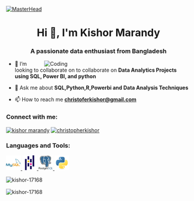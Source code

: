 [![MasterHead](https://miro.medium.com/v2/resize:fit:1400/1*hir2A7jXWfghAXoeY5MAdA.gif)](https://miro.medium.com/v2/resize:fit:1400/1*hir2A7jXWfghAXoeY5MAdA.gif)

<h1 align="center">Hi 👋, I'm Kishor Marandy</h1>
<h3 align="center">A passionate data enthusiast from Bangladesh</h3>
<img align="right" alt="Coding" width="400" src="https://miro.medium.com/v2/0*tD5kEC2JYcKHH0zO.gif">

- 👯 I’m looking to collaborate on to collaborate on **Data Analytics Projects using SQL, Power BI, and python**

- 💬 Ask me about **SQL,Python,R,Powerbi and Data Analysis Techniques**

- 📫 How to reach me **christoferkishor@gmail.com**

<h3 align="left">Connect with me:</h3>
<p align="left">
<a href="https://linkedin.com/in/kishor marandy" target="blank"><img align="center" src="https://raw.githubusercontent.com/rahuldkjain/github-profile-readme-generator/master/src/images/icons/Social/linked-in-alt.svg" alt="kishor marandy" height="30" width="40" /></a>
<a href="https://instagram.com/christopherkishor" target="blank"><img align="center" src="https://raw.githubusercontent.com/rahuldkjain/github-profile-readme-generator/master/src/images/icons/Social/instagram.svg" alt="christopherkishor" height="30" width="40" /></a>
</p>

<h3 align="left">Languages and Tools:</h3>
<p align="left"> <a href="https://www.mysql.com/" target="_blank" rel="noreferrer"> <img src="https://raw.githubusercontent.com/devicons/devicon/master/icons/mysql/mysql-original-wordmark.svg" alt="mysql" width="40" height="40"/> </a> <a href="https://pandas.pydata.org/" target="_blank" rel="noreferrer"> <img src="https://raw.githubusercontent.com/devicons/devicon/2ae2a900d2f041da66e950e4d48052658d850630/icons/pandas/pandas-original.svg" alt="pandas" width="40" height="40"/> </a> <a href="https://www.postgresql.org" target="_blank" rel="noreferrer"> <img src="https://raw.githubusercontent.com/devicons/devicon/master/icons/postgresql/postgresql-original-wordmark.svg" alt="postgresql" width="40" height="40"/> </a> <a href="https://www.python.org" target="_blank" rel="noreferrer"> <img src="https://raw.githubusercontent.com/devicons/devicon/master/icons/python/python-original.svg" alt="python" width="40" height="40"/> </a> </p>

<p><img align="center" src="https://github-readme-stats.vercel.app/api/top-langs?username=kishor-17168&show_icons=true&locale=en&layout=compact" alt="kishor-17168" /></p>

<p><img align="center" src="https://github-readme-streak-stats.herokuapp.com/?user=kishor-17168&" alt="kishor-17168" /></p>
